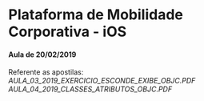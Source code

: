 # Plataforma de Mobilidade Corporativa - iOS
#### Aula de 20/02/2019

Referente as apostilas:
*AULA_03_2019_EXERCICIO_ESCONDE_EXIBE_OBJC.PDF*
*AULA_04_2019_CLASSES_ATRIBUTOS_OBJC.PDF*
